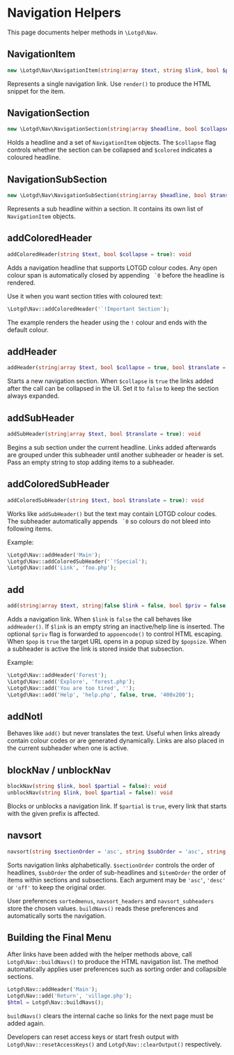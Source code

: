 # Navigation Helpers

This page documents helper methods in `\Lotgd\Nav`.

## NavigationItem

```php
new \Lotgd\Nav\NavigationItem(string|array $text, string $link, bool $priv = false, bool $popup = false, string $popupSize = '500x300', bool $translate = true)
```

Represents a single navigation link. Use `render()` to produce the HTML snippet for the item.

## NavigationSection

```php
new \Lotgd\Nav\NavigationSection(string|array $headline, bool $collapse = true, bool $colored = false)
```

Holds a headline and a set of `NavigationItem` objects. The `$collapse` flag controls whether the section can be collapsed and `$colored` indicates a coloured headline.

## NavigationSubSection

```php
new \Lotgd\Nav\NavigationSubSection(string|array $headline, bool $translate = true)
```

Represents a sub headline within a section. It contains its own list of `NavigationItem` objects.

## addColoredHeader

```php
addColoredHeader(string $text, bool $collapse = true): void
```

Adds a navigation headline that supports LOTGD colour codes. Any open colour span is automatically closed by appending `` `0`` before the headline is rendered.

Use it when you want section titles with coloured text:

```php
\Lotgd\Nav::addColoredHeader('`!Important Section');
```

The example renders the header using the `!` colour and ends with the default colour.

## addHeader

```php
addHeader(string|array $text, bool $collapse = true, bool $translate = true): void
```

Starts a new navigation section. When `$collapse` is `true` the links added after the call
can be collapsed in the UI. Set it to `false` to keep the section always expanded.

## addSubHeader

```php
addSubHeader(string|array $text, bool $translate = true): void
```

Begins a sub section under the current headline. Links added afterwards are grouped under this subheader until another subheader or header is set. Pass an empty string to stop adding items to a subheader.

## addColoredSubHeader

```php
addColoredSubHeader(string $text, bool $translate = true): void
```

Works like `addSubHeader()` but the text may contain LOTGD colour codes. The
subheader automatically appends `` `0`` so colours do not bleed into
following items.

Example:

```php
\Lotgd\Nav::addHeader('Main');
\Lotgd\Nav::addColoredSubHeader('`!Special');
\Lotgd\Nav::add('Link', 'foo.php');
```

## add

```php
add(string|array $text, string|false $link = false, bool $priv = false, bool $pop = false, string $popsize = '500x300'): void
```

Adds a navigation link. When `$link` is `false` the call behaves like `addHeader()`.
If `$link` is an empty string an inactive/help line is inserted.
The optional `$priv` flag is forwarded to `appoencode()` to control HTML escaping.
When `$pop` is `true` the target URL opens in a popup sized by `$popsize`.
When a subheader is active the link is stored inside that subsection.

Example:

```php
\Lotgd\Nav::addHeader('Forest');
\Lotgd\Nav::add('Explore', 'forest.php');
\Lotgd\Nav::add('You are too tired', '');
\Lotgd\Nav::add('Help', 'help.php', false, true, '400x200');
```

## addNotl

Behaves like `add()` but never translates the text. Useful when links already
contain colour codes or are generated dynamically. Links are also placed in the current subheader when one is active.

## blockNav / unblockNav

```php
blockNav(string $link, bool $partial = false): void
unblockNav(string $link, bool $partial = false): void
```

Blocks or unblocks a navigation link. If `$partial` is `true`, every link that
starts with the given prefix is affected.

## navsort

```php
navsort(string $sectionOrder = 'asc', string $subOrder = 'asc', string $itemOrder = 'asc'): void
```

Sorts navigation links alphabetically. `$sectionOrder` controls the order of
headlines, `$subOrder` the order of sub-headlines and `$itemOrder` the order of
items within sections and subsections. Each argument may be `'asc'`, `'desc'` or
`'off'` to keep the original order.

User preferences `sortedmenus`, `navsort_headers` and `navsort_subheaders` store
the chosen values. `buildNavs()` reads these preferences and automatically sorts
the navigation.



## Building the Final Menu

After links have been added with the helper methods above, call `Lotgd\Nav::buildNavs()` to produce the HTML navigation list.  The method automatically applies user preferences such as sorting order and collapsible sections.

```php
Lotgd\Nav::addHeader('Main');
Lotgd\Nav::add('Return', 'village.php');
$html = Lotgd\Nav::buildNavs();
```

`buildNavs()` clears the internal cache so links for the next page must be added again.

Developers can reset access keys or start fresh output with `Lotgd\Nav::resetAccessKeys()` and `Lotgd\Nav::clearOutput()` respectively.
